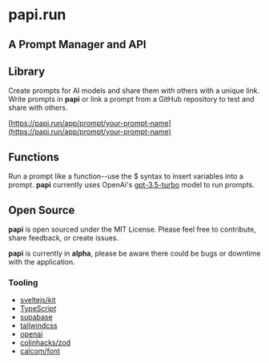 # papi.run

## A Prompt Manager and API

## Library

Create prompts for AI models and share them with others with a unique link. Write prompts in **papi** or link a prompt from a GitHub repository to test and share with others.

[https://papi.run/app/prompt/your-prompt-name](https://papi.run/app/prompt/your-prompt-name)

## Functions

Run a prompt like a function--use the $ syntax to insert variables into a prompt. **papi** currently uses OpenAi's [gpt-3.5-turbo](https://platform.openai.com/docs/models/gpt-3-5) model to run prompts.

## Open Source

**papi** is open sourced under the MIT License. Please feel free to contribute, share feedback, or create issues.

**papi** is currently in **alpha**, please be aware there could be bugs or downtime with the application.

### Tooling

- [sveltejs/kit](https://github.com/sveltejs/kit)
- [TypeScript](https://github.com/microsoft/TypeScript)
- [supabase](https://github.com/supabase/supabase)
- [tailwindcss](https://github.com/tailwindlabs/tailwindcss)
- [openai](https://github.com/openai)
- [colinhacks/zod](https://github.com/colinhacks/zod)
- [calcom/font](https://github.com/calcom/font)
